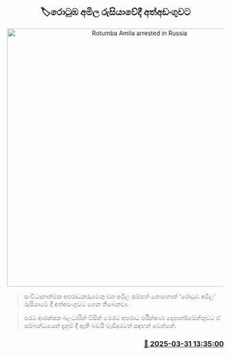 <p align='center'><b><h2 align='center' title='Rotumba Amila arrested in Russia'>🏷රොටුඹ අමිල රුසියාවේදී අත්අඩංගුවට</h2></b></p>
<p align='center'><img src='https://helakuru.sgp1.cdn.digitaloceanspaces.com/esana/images/lib/rotumba-amila-new.jpg' width='600' alt='Rotumba Amila arrested in Russia'></p>

> සංවිධානාත්මක අපරාධකරුවෙකු වන අමිල සම්පත් නොහොත් 'රොටුඹ අමිල' රුසියාවේ දී අත්අඩංගුවට ගෙන තිබෙනවා.

> එරට ආරක්ෂක බලධාරින් විසින් මෙරට අපරාධ පරීක්ෂණ දෙපාර්තමේන්තුවට ඒ සම්බන්ධයෙන් දැනුම් දී ඇති බවයි වැඩිදුරටත් සඳහන් වෙන්නේ.



<h3 align='right'><a href='https://www.helakuru.lk/esana/p/108815/'>📅 2025-03-31 13:35:00</a></h3>
